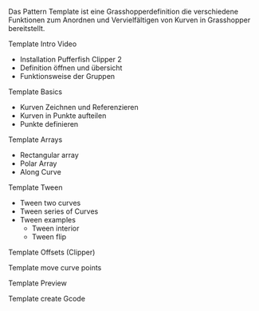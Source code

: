 Das Pattern Template ist eine Grasshopperdefinition die verschiedene Funktionen zum Anordnen und Vervielfältigen von Kurven in Grasshopper bereitstellt. 

Template Intro Video 

- Installation Pufferfish Clipper 2 
- Definition öffnen und übersicht 
- Funktionsweise der Gruppen 

Template Basics 
- Kurven Zeichnen und Referenzieren 
- Kurven in Punkte aufteilen 
- Punkte definieren 

Template Arrays 
- Rectangular array 
- Polar Array 
- Along Curve 

Template Tween 
- Tween two curves 
- Tween series of Curves 
- Tween examples 
    - Tween interior 
    - Tween flip 

Template Offsets (Clipper)

Template move curve points 

Template Preview 

Template create Gcode 

